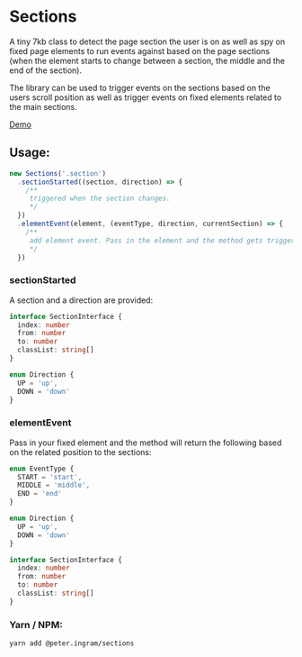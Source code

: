 # Sections

A tiny 7kb class to detect the page section the user is on as well as spy on fixed page elements to run events against based on the page sections (when the element starts to change between a section, the middle and the end of the section).

The library can be used to trigger events on the sections based on the users scroll position as well as trigger events on fixed elements related to the main sections.

[Demo](https://peteringram0.github.io/sections/)

## Usage: 
````typescript
new Sections('.section')
  .sectionStarted((section, direction) => {
    /**
     triggered when the section changes.
     */
  })
  .elementEvent(element, (eventType, direction, currentSection) => {
    /**
     add element event. Pass in the element and the method gets triggered when the element starts, the middle and the end meets the section's based on the section selector in the constructor. The direction and current section the user is on are provided into the method. This method is chainable.
     */
  })
````

### sectionStarted
A section and a direction are provided:
````typescript
interface SectionInterface {
  index: number
  from: number
  to: number
  classList: string[]
}

enum Direction {
  UP = 'up',
  DOWN = 'down'
}
````

### elementEvent
Pass in your fixed element and the method will return the following based on the related position to the sections:
````typescript
enum EventType {
  START = 'start',
  MIDDLE = 'middle',
  END = 'end'
}

enum Direction {
  UP = 'up',
  DOWN = 'down'
}

interface SectionInterface {
  index: number
  from: number
  to: number
  classList: string[]
}
````

### Yarn / NPM:
````bash
yarn add @peter.ingram/sections
````